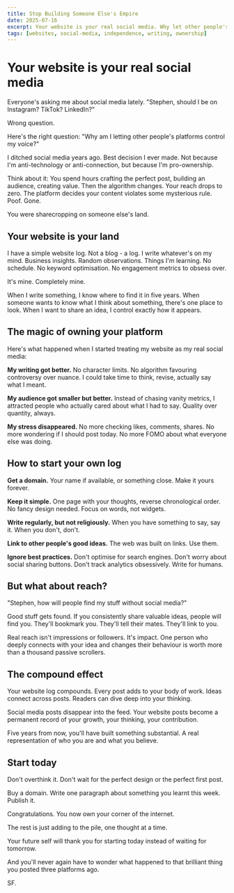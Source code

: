 ```yaml
---
title: Stop Building Someone Else's Empire
date: 2025-07-16
excerpt: Your website is your real social media. Why let other people's platforms control your voice when you can own your corner of the internet?
tags: [websites, social-media, independence, writing, ownership]
---
```


# Your website is your real social media

Everyone's asking me about social media lately. "Stephen, should I be on Instagram? TikTok? LinkedIn?"

Wrong question.

Here's the right question: "Why am I letting other people's platforms control my voice?"

I ditched social media years ago. Best decision I ever made. Not because I'm anti-technology or anti-connection, but because I'm pro-ownership.

Think about it: You spend hours crafting the perfect post, building an audience, creating value. Then the algorithm changes. Your reach drops to zero. The platform decides your content violates some mysterious rule. Poof. Gone.

You were sharecropping on someone else's land.

## Your website is your land

I have a simple website log. Not a blog - a log. I write whatever's on my mind. Business insights. Random observations. Things I'm learning. No schedule. No keyword optimisation. No engagement metrics to obsess over.

It's mine. Completely mine.

When I write something, I know where to find it in five years. When someone wants to know what I think about something, there's one place to look. When I want to share an idea, I control exactly how it appears.

## The magic of owning your platform

Here's what happened when I started treating my website as my real social media:

**My writing got better.** No character limits. No algorithm favouring controversy over nuance. I could take time to think, revise, actually say what I meant.

**My audience got smaller but better.** Instead of chasing vanity metrics, I attracted people who actually cared about what I had to say. Quality over quantity, always.

**My stress disappeared.** No more checking likes, comments, shares. No more wondering if I should post today. No more FOMO about what everyone else was doing.

## How to start your own log

**Get a domain.** Your name if available, or something close. Make it yours forever.

**Keep it simple.** One page with your thoughts, reverse chronological order. No fancy design needed. Focus on words, not widgets.

**Write regularly, but not religiously.** When you have something to say, say it. When you don't, don't.

**Link to other people's good ideas.** The web was built on links. Use them.

**Ignore best practices.** Don't optimise for search engines. Don't worry about social sharing buttons. Don't track analytics obsessively. Write for humans.

## But what about reach?

"Stephen, how will people find my stuff without social media?"

Good stuff gets found. If you consistently share valuable ideas, people will find you. They'll bookmark you. They'll tell their mates. They'll link to you.

Real reach isn't impressions or followers. It's impact. One person who deeply connects with your idea and changes their behaviour is worth more than a thousand passive scrollers.

## The compound effect

Your website log compounds. Every post adds to your body of work. Ideas connect across posts. Readers can dive deep into your thinking.

Social media posts disappear into the feed. Your website posts become a permanent record of your growth, your thinking, your contribution.

Five years from now, you'll have built something substantial. A real representation of who you are and what you believe.

## Start today

Don't overthink it. Don't wait for the perfect design or the perfect first post.

Buy a domain. Write one paragraph about something you learnt this week. Publish it.

Congratulations. You now own your corner of the internet.

The rest is just adding to the pile, one thought at a time.

Your future self will thank you for starting today instead of waiting for tomorrow.

And you'll never again have to wonder what happened to that brilliant thing you posted three platforms ago.

SF.
